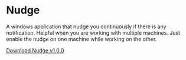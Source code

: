 # Nudge
A windows application that nudge you continuously if there is any notification. Helpful when you are working with multiple machines. Just enable the nudge on one machine while working on the other.

[Download Nudge v1.0.0](https://github.com/gokulnathanperumal/Nudge/releases/tag/v1.0.0)


